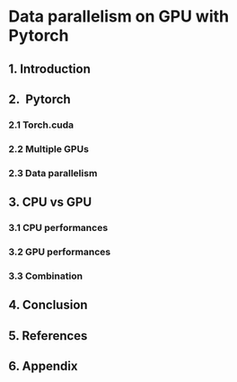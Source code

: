 # Data parallelism on GPU with Pytorch

## 1. Introduction



## 2.  Pytorch

### 2.1 Torch.cuda

### 2.2 Multiple GPUs

### 2.3 Data parallelism

## 3. CPU vs GPU

### 3.1 CPU performances

### 3.2 GPU performances

### 3.3 Combination

## 4. Conclusion

## 5. References

## 6. Appendix


